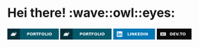 <h1> Hei there! :wave::owl::eyes: </h1>

<p>
    <a href="https://laulina.github.io/portfolio/" target="_blank"><img src="./images/portfolio-badge.svg" height=25></a>
    <a href="https://drive.google.com/drive/folders/1LHM9GTREACQl30u00lpV_MySo0ztRBSN?usp=sharing" target="_blank"><img src="./images/portfolio-badge.svg" height=25></a>
    <a href="https://www.linkedin.com/in/lauraliisana" target="_blank"><img src="./images/linkedin-badge.svg" height=25></a>
    <a href="https://dev.to/laulina" target="_blank"><img src="./images/devto-badge.svg" height=25></a>
</p>

<!--
**laulina/laulina** is a ✨ _special_ ✨ repository because its `README.md` (this file) appears on your GitHub profile.

Here are some ideas to get you started:

- 🔭 I’m currently working on ...
- 🌱 I’m currently learning ...
- 👯 I’m looking to collaborate on ...
- 🤔 I’m looking for help with ...
- 💬 Ask me about ...
- 📫 How to reach me: ...
- 😄 Pronouns: ...
- ⚡ Fun fact: ...
-->
